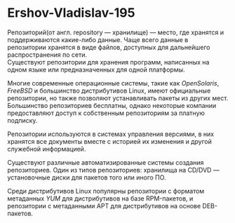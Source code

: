 # Ershov-Vladislav-195
<p>
Репозиторий(от англ. repository — хранилище) — место, где хранятся и поддерживаются какие-либо данные. Чаще всего данные в репозитории хранятся в виде файлов, доступных для дальнейшего распространения по сети.<br>
Существуют репозитории для хранения программ, написанных на одном языке или предназначенных для одной платформы.<br></p>
<p>Многие современные операционные системы, такие как <i>OpenSolaris</i>, <i>FreeBSD</i> и большинство дистрибутивов Linux, имеют официальные репозитории, но также позволяют устанавливать пакеты из других мест. 
Большинство репозиториев бесплатны, однако некоторые компании предоставляют доступ к собственным репозиториям за платную подписку.</p>

<p>Репозитории используются в системах управления версиями, в них хранятся все документы вместе с историей их изменения и другой служебной информацией.</p>

<p>Существуют различные автоматизированные системы создания репозиториев. Один из типов репозиториев: хранилища на CD/DVD — установочные диски для пакетов того или иного ПО.

Среди дистрибутивов Linux популярны репозитории с форматом метаданных <i>YUM</i> для дистрибутивов на базе RPM-пакетов, и репозитории с метаданными APT для дистрибутивов на основе DEB-пакетов.
</p>
